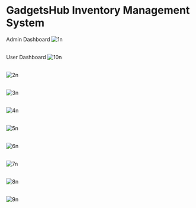 # GadgetsHub Inventory Management System

Admin Dashboard
![1n](https://github.com/geethdev/GadgetsHub-Inventory-Management-System/assets/75660243/b4e49701-5d2c-4f05-a9f8-e31e8fa535e1)
<br> <br>

User Dashboard
![10n](https://github.com/geethdev/GadgetsHub-Inventory-Management-System/assets/75660243/71de2bda-f65c-400e-ae95-60b9675d84fb)
<br> <br>

![2n](https://github.com/geethdev/GadgetsHub-Inventory-Management-System/assets/75660243/a29d7325-1fda-42ed-9f76-0c67ace45aba)
<br> <br>

![3n](https://github.com/geethdev/GadgetsHub-Inventory-Management-System/assets/75660243/504fb8bf-da50-4d65-92cd-9d1ee99cf1fe)
<br> <br>

![4n](https://github.com/geethdev/GadgetsHub-Inventory-Management-System/assets/75660243/5aad34b6-cd32-41c4-9a39-d1abba58b343)
<br> <br>

![5n](https://github.com/geethdev/GadgetsHub-Inventory-Management-System/assets/75660243/a171de06-262a-45c4-a359-5c52fa001635)
<br> <br>

![6n](https://github.com/geethdev/GadgetsHub-Inventory-Management-System/assets/75660243/715aa98b-5460-4eab-87ca-cb616ed00743)
<br> <br>

![7n](https://github.com/geethdev/GadgetsHub-Inventory-Management-System/assets/75660243/450158dd-bf80-4234-89bb-e40ddc0f5c7b)
<br> <br>

![8n](https://github.com/geethdev/GadgetsHub-Inventory-Management-System/assets/75660243/c1b7da24-0ee5-48d3-bfba-6cee40a95761)
<br> <br>

![9n](https://github.com/geethdev/GadgetsHub-Inventory-Management-System/assets/75660243/93dc2abb-01bb-40d9-83df-68fa9326a290)
<br> <br>






